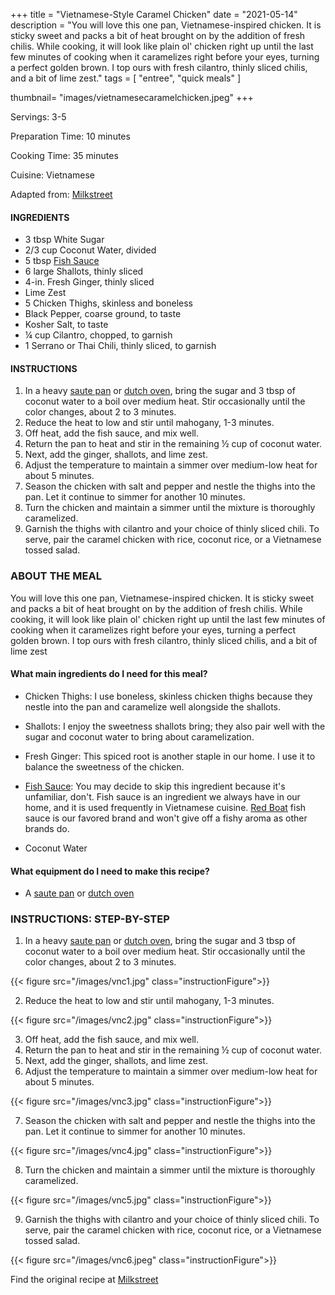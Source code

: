 
+++
title = "Vietnamese-Style Caramel Chicken"
date = "2021-05-14"
description = "You will love this one pan, Vietnamese-inspired chicken. It is sticky sweet and packs a bit of heat brought on by the addition of fresh chilis. While cooking, it will look like plain ol' chicken right up until the last few minutes of cooking when it caramelizes right before your eyes, turning a perfect golden brown. I top ours with fresh cilantro, thinly sliced chilis, and a bit of lime zest."
tags = [
    "entree",
    "quick meals"
]

thumbnail= "images/vietnamesecaramelchicken.jpeg"
+++

Servings: 3-5 <!--more-->

Preparation Time: 10 minutes

Cooking Time: 35 minutes

Cuisine: Vietnamese

Adapted from: [Milkstreet](https://www.177milkstreet.com/recipes/vietnamese-caramel-chicken)

#### INGREDIENTS 

* 3 tbsp White Sugar 
* 2/3 cup Coconut Water, divided
* 5 tbsp [Fish Sauce](https://amzn.to/33GYOJj)
* 6 large Shallots, thinly sliced
* 4-in. Fresh Ginger, thinly sliced 
* Lime Zest 
* 5 Chicken Thighs, skinless and boneless
* Black Pepper, coarse ground, to taste
* Kosher Salt, to taste
* ¼ cup Cilantro, chopped, to garnish 
* 1 Serrano or Thai Chili, thinly sliced, to garnish 

#### INSTRUCTIONS

1. In a heavy [saute pan](https://amzn.to/3yMZYQH) or [dutch oven](https://amzn.to/2VthKua), bring the sugar and 3 tbsp of coconut water to a boil over medium heat. Stir occasionally until the color changes, about 2 to 3 minutes. 
2. Reduce the heat to low and stir until mahogany, 1-3 minutes. 
3. Off heat, add the fish sauce, and mix well. 
4. Return the pan to heat and stir in the remaining ½ cup of coconut water.
5. Next, add the ginger, shallots, and lime zest. 
6. Adjust the temperature to maintain a simmer over medium-low heat for about 5 minutes. 
7. Season the chicken with salt and pepper and nestle the thighs into the pan. Let it continue to simmer for another 10 minutes. 
8. Turn the chicken and maintain a simmer until the mixture is thoroughly caramelized. 
9. Garnish the thighs with cilantro and your choice of thinly sliced chili. To serve, pair the caramel chicken with rice, coconut rice, or a Vietnamese tossed salad. 

### ABOUT THE MEAL

You will love this one pan, Vietnamese-inspired chicken. It is sticky sweet and packs a bit of heat brought on by the addition of fresh chilis. While cooking, it will look like plain ol' chicken right up until the last few minutes of cooking when it caramelizes right before your eyes, turning a perfect golden brown. I top ours with fresh cilantro, thinly sliced chilis, and a bit of lime zest

#### What main ingredients do I need for this meal?

* Chicken Thighs: I use boneless, skinless chicken thighs because they nestle into the pan and caramelize well alongside the shallots. 

* Shallots: I enjoy the sweetness shallots bring; they also pair well with the sugar and coconut water to bring about caramelization.

* Fresh Ginger: This spiced root is another staple in our home. I use it to balance the sweetness of the chicken. 

* [Fish Sauce](https://amzn.to/33GYOJj): You may decide to skip this ingredient because it's unfamiliar, don't. Fish sauce is an ingredient we always have in our home, and it is used frequently in Vietnamese cuisine. [Red Boat](https://amzn.to/3AO5rJ4) fish sauce is our favored brand and won't give off a fishy aroma as other brands do. 

* Coconut Water 

#### What equipment do I need to make this recipe?

* A [saute pan](https://amzn.to/3yMZYQH) or [dutch oven](https://amzn.to/2VthKua)

### INSTRUCTIONS: STEP-BY-STEP 

1. In a heavy [saute pan](https://amzn.to/3yMZYQH) or [dutch oven](https://amzn.to/2VthKua), bring the sugar and 3 tbsp of coconut water to a boil over medium heat. Stir occasionally until the color changes, about 2 to 3 minutes. 

{{< figure src="/images/vnc1.jpg" class="instructionFigure">}}

2. Reduce the heat to low and stir until mahogany, 1-3 minutes. 

{{< figure src="/images/vnc2.jpg" class="instructionFigure">}}

3. Off heat, add the fish sauce, and mix well. 
4. Return the pan to heat and stir in the remaining ½ cup of coconut water.
5. Next, add the ginger, shallots, and lime zest. 
6. Adjust the temperature to maintain a simmer over medium-low heat for about 5 minutes. 

{{< figure src="/images/vnc3.jpg" class="instructionFigure">}}

7. Season the chicken with salt and pepper and nestle the thighs into the pan. Let it continue to simmer for another 10 minutes. 

{{< figure src="/images/vnc4.jpg" class="instructionFigure">}}

8. Turn the chicken and maintain a simmer until the mixture is thoroughly caramelized. 

{{< figure src="/images/vnc5.jpg" class="instructionFigure">}}

9. Garnish the thighs with cilantro and your choice of thinly sliced chili. To serve, pair the caramel chicken with rice, coconut rice, or a Vietnamese tossed salad. 

{{< figure src="/images/vnc6.jpeg" class="instructionFigure">}}

Find the original recipe at [Milkstreet](https://www.177milkstreet.com/recipes/vietnamese-caramel-chicken)
